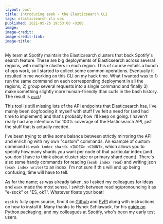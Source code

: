 ```yaml
---
layout: post
title: Introducing esok - the Elasticsearch CLI
tags: elasticsearch cli ops
published: 2021-05-25 19:53:00 +0200
image: 
image-credit: 
image-credit-link: 
image-title: 
---
```


My team at Spotify maintain the Elasticsearch clusters that back Spotify's
search feature. These are big deployments of Elasticsearch across several
regions, with multiple clusters in each region. This of course entails a bunch
of ops work, so I started to collect some common operations. Eventually it
resulted in me working on this CLI on my hack time. What I wanted was to 1) run
the same command on each corresponding deployment in all the regions, 2)
group several requests into a single command and finally 3) make something
slightly more human-friendly than curls in the bash history. The result
is [`esok`][Github]!

This tool is still missing lots of the API endpoints that Elasticsearch has,
I've mainly been dogfooding it myself with stuff I've felt a need for (and had
time to implement) and that's probably how I'll keep on going. I haven't really
had any intentions for 100% coverage of the Elasticsearch API, just the stuff
that is actually needed.

I've been trying to strike some balance between strictly mirroring the API and
enriching with my own "custom" commands. An example of custom command
is `esok index shards <INDEX> <COUNT>`, which allows you to specify how many
shards you want per node of that particular index (and you don't have to think
about cluster size or primary shard count). There's also some handy commands for
reading (`esok index read`) and writing json (`esok index write`) to an index.
I'm not sure if this will end up being confusing, time will have to tell.

As for the name; `es` was already taken, so I asked my colleagues for ideas and
`esok` made the most sense. I switch between reading/pronouncing it as "e-sock"
or "ES, ok?". Whatever floats your boat!

`esok` is fully open source, find it on [Github] and [PyPI] along with
instructions on how to install it. Many thanks to Hynek Schlawack, for
his [guide on Python packaging][Hynek], and my colleagues at Spotify, who's been
my early test users.

[Github]: https://github.com/ahaeger/esok
[PyPI]: https://pypi.org/project/esok/
[Hynek]: https://hynek.me/articles/sharing-your-labor-of-love-pypi-quick-and-dirty/
